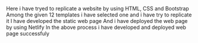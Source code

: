 Here i have tryed to replicate a website by using HTML, CSS and Bootstrap
Among the given 12 templates i have selected one and i have try to replicate it
I have developed the static web page
And i have deployed the web page by using Netlify 
In the above process i have developed and deployed web page successfuly
